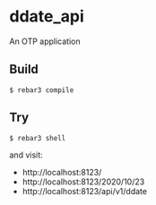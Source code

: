 ddate_api
=====

An OTP application

Build
-----

    $ rebar3 compile

Try
---

    $ rebar3 shell
 
 and visit:
 
 - http://localhost:8123/
 - http://localhost:8123/2020/10/23
 - http://localhost:8123/api/v1/ddate
 
 
